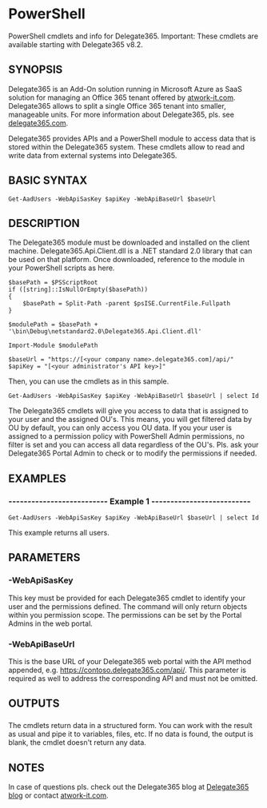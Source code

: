 # PowerShell
PowerShell cmdlets and info for Delegate365.
Important: These cmdlets are available starting with Delegate365 v8.2.

## SYNOPSIS
Delegate365 is an Add-On solution running in Microsoft Azure as SaaS solution for managing an Office 365 tenant offered by [atwork-it.com](https://www.atwork-it.com/). Delegate365 allows to split a single Office 365 tenant into smaller, manageable units. For more information about Delegate365, pls. see [delegate365.com](https://www.delegate365.com/).

Delegate365 provides APIs and a PowerShell module to access data that is stored within the Delegate365 system.
These cmdlets allow to read and write data from external systems into Delegate365.

## BASIC SYNTAX

```
Get-AadUsers -WebApiSasKey $apiKey -WebApiBaseUrl $baseUrl
```

## DESCRIPTION
The Delegate365 module must be downloaded and installed on the client machine. Delegate365.Api.Client.dll is a .NET standard 2.0 library that can be used on that platform. Once downloaded, reference to the module in your PowerShell scripts as here.

```
$basePath = $PSScriptRoot
if ([string]::IsNullOrEmpty($basePath))
{
    $basePath = Split-Path -parent $psISE.CurrentFile.Fullpath
}

$modulePath = $basePath + '\bin\Debug\netstandard2.0\Delegate365.Api.Client.dll'

Import-Module $modulePath

$baseUrl = "https://[<your company name>.delegate365.com]/api/"
$apiKey = "[<your administrator's API key>]"
```

Then, you can use the cmdlets as in this sample.

```
Get-AadUsers -WebApiSasKey $apiKey -WebApiBaseUrl $baseUrl | select Id
```

The Delegate365 cmdlets will give you access to data that is assigned to your user and the assigned OU's. This means, you will get filtered data by OU by default, you can only access you OU data.
If you your user is assigned to a permission policy with PowerShell Admin permissions, no filter is set and you can access all data regardless of the OU's. Pls. ask your Delegate365 Portal Admin to check or to modify the permissions if needed.

## EXAMPLES

### -------------------------- Example 1 --------------------------
```
Get-AadUsers -WebApiSasKey $apiKey -WebApiBaseUrl $baseUrl | select Id
```

This example returns all users.

## PARAMETERS

### -WebApiSasKey
This key must be provided for each Delegate365 cmdlet to identify your user and the permissions defined. The command will only return objects within you permission scope. The permissions can be set by the Portal Admins in the web portal.

### -WebApiBaseUrl
This is the base URL of your Delegate365 web portal with the API method appended, e.g. https://contoso.delegate365.com/api/. This parameter is required as well to address the corresponding API and must not be omitted.

## OUTPUTS

###  
The cmdlets return data in a structured form. You can work with the result as usual and pipe it to variables, files, etc. If no data is found, the output is blank, the cmdlet doesn't return any data.

## NOTES
In case of questions pls. check out the Delegate365 blog at [Delegate365 blog](http://blog.atwork.at/category/Delegate365) or contact [atwork-it.com](https://www.atwork-it.com/).


